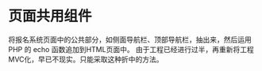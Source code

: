 <h1>页面共用组件</h1>

将报名系统页面中的公共部分，如侧面导航栏、顶部导航栏，抽出来，然后运用 PHP 的 echo 函数追加到HTML页面中。
由于工程已经进行过半，再重新将工程MVC化，早已不现实。只能采取这种折中的方法。
